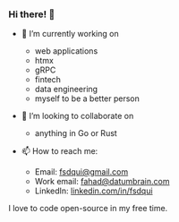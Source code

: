 ### Hi there! 👋

- 🔭 I’m currently working on
  -  web applications
    - htmx
    - gRPC
  - fintech
  - data engineering
  - myself to be a better person

- 👯 I’m looking to collaborate on
  - anything in Go or Rust
  
- 📫 How to reach me:
  - Email: fsdqui@gmail.com
  - Work email: fahad@datumbrain.com
  - LinkedIn: [linkedin.com/in/fsdqui](https://linkedin.com/in/fsdqui)

I love to code open-source in my free time.
